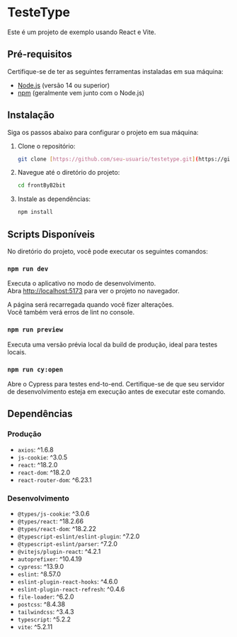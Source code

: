 # TesteType

Este é um projeto de exemplo usando React e Vite.

## Pré-requisitos

Certifique-se de ter as seguintes ferramentas instaladas em sua máquina:

- [Node.js](https://nodejs.org/) (versão 14 ou superior)
- [npm](https://www.npmjs.com/) (geralmente vem junto com o Node.js)

## Instalação

Siga os passos abaixo para configurar o projeto em sua máquina:

1. Clone o repositório:

    ```sh
    git clone [https://github.com/seu-usuario/testetype.git](https://github.com/xandguima/frontByB2bit.git)
    ```

2. Navegue até o diretório do projeto:

    ```sh
    cd frontByB2bit
    ```

3. Instale as dependências:

    ```sh
    npm install
    ```

## Scripts Disponíveis

No diretório do projeto, você pode executar os seguintes comandos:

### `npm run dev`

Executa o aplicativo no modo de desenvolvimento.\
Abra [http://localhost:5173](http://localhost:5173) para ver o projeto no navegador.

A página será recarregada quando você fizer alterações.\
Você também verá erros de lint no console.



### `npm run preview`

Executa uma versão prévia local da build de produção, ideal para testes locais.

### `npm run cy:open`

Abre o Cypress para testes end-to-end. Certifique-se de que seu servidor de desenvolvimento esteja em execução antes de executar este comando.


## Dependências

### Produção

- `axios`: ^1.6.8
- `js-cookie`: ^3.0.5
- `react`: ^18.2.0
- `react-dom`: ^18.2.0
- `react-router-dom`: ^6.23.1

### Desenvolvimento

- `@types/js-cookie`: ^3.0.6
- `@types/react`: ^18.2.66
- `@types/react-dom`: ^18.2.22
- `@typescript-eslint/eslint-plugin`: ^7.2.0
- `@typescript-eslint/parser`: ^7.2.0
- `@vitejs/plugin-react`: ^4.2.1
- `autoprefixer`: ^10.4.19
- `cypress`: ^13.9.0
- `eslint`: ^8.57.0
- `eslint-plugin-react-hooks`: ^4.6.0
- `eslint-plugin-react-refresh`: ^0.4.6
- `file-loader`: ^6.2.0
- `postcss`: ^8.4.38
- `tailwindcss`: ^3.4.3
- `typescript`: ^5.2.2
- `vite`: ^5.2.11


